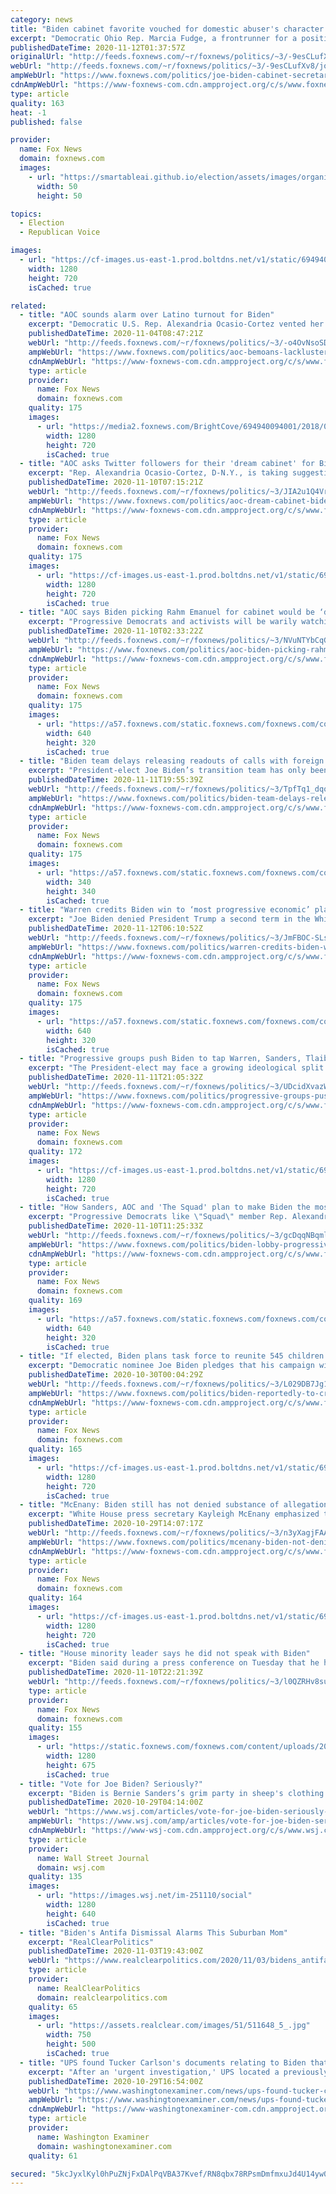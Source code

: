 ```yaml
---
category: news
title: "Biden cabinet favorite vouched for domestic abuser's character -- then he murdered his ex-wife"
excerpt: "Democratic Ohio Rep. Marcia Fudge, a frontrunner for a position in President-elect Joe Biden's cabinet, vouched for a man accused of domestic abuse, who then went on to murder his ex-wife after he got out of prison. "
publishedDateTime: 2020-11-12T01:37:57Z
originalUrl: "http://feeds.foxnews.com/~r/foxnews/politics/~3/-9esCLufXv8/joe-biden-cabinet-secretary-marcia-fudge-murder"
webUrl: "http://feeds.foxnews.com/~r/foxnews/politics/~3/-9esCLufXv8/joe-biden-cabinet-secretary-marcia-fudge-murder"
ampWebUrl: "https://www.foxnews.com/politics/joe-biden-cabinet-secretary-marcia-fudge-murder.amp"
cdnAmpWebUrl: "https://www-foxnews-com.cdn.ampproject.org/c/s/www.foxnews.com/politics/joe-biden-cabinet-secretary-marcia-fudge-murder.amp"
type: article
quality: 163
heat: -1
published: false

provider:
  name: Fox News
  domain: foxnews.com
  images:
    - url: "https://smartableai.github.io/election/assets/images/organizations/foxnews.com-50x50.jpg"
      width: 50
      height: 50

topics:
  - Election
  - Republican Voice

images:
  - url: "https://cf-images.us-east-1.prod.boltdns.net/v1/static/694940094001/38c15bac-b08b-4c27-ab09-f212508be9ca/4feba043-abda-40b4-a4c6-8931f9eb1eb8/1280x720/match/image.jpg"
    width: 1280
    height: 720
    isCached: true

related:
  - title: "AOC sounds alarm over Latino turnout for Biden"
    excerpt: "Democratic U.S. Rep. Alexandria Ocasio-Cortez vented her frustrations over lackluster Democratic turnout among Latinos Tuesday evening."
    publishedDateTime: 2020-11-04T08:47:21Z
    webUrl: "http://feeds.foxnews.com/~r/foxnews/politics/~3/-o4OvNsoSDY/aoc-bemoans-lackluster-latino-turnout-for-biden-been-sounding-the-alarm"
    ampWebUrl: "https://www.foxnews.com/politics/aoc-bemoans-lackluster-latino-turnout-for-biden-been-sounding-the-alarm.amp"
    cdnAmpWebUrl: "https://www-foxnews-com.cdn.ampproject.org/c/s/www.foxnews.com/politics/aoc-bemoans-lackluster-latino-turnout-for-biden-been-sounding-the-alarm.amp"
    type: article
    provider:
      name: Fox News
      domain: foxnews.com
    quality: 175
    images:
      - url: "https://media2.foxnews.com/BrightCove/694940094001/2018/03/19/694940094001_5754212826001_5614615980001-vs.jpg"
        width: 1280
        height: 720
        isCached: true
  - title: "AOC asks Twitter followers for their 'dream cabinet' for Biden"
    excerpt: "Rep. Alexandria Ocasio-Cortez, D-N.Y., is taking suggestions as to who should be in the cabinet of the future Biden administration."
    publishedDateTime: 2020-11-10T07:15:21Z
    webUrl: "http://feeds.foxnews.com/~r/foxnews/politics/~3/JIA2u1Q4Vrw/aoc-dream-cabinet-biden"
    ampWebUrl: "https://www.foxnews.com/politics/aoc-dream-cabinet-biden.amp"
    cdnAmpWebUrl: "https://www-foxnews-com.cdn.ampproject.org/c/s/www.foxnews.com/politics/aoc-dream-cabinet-biden.amp"
    type: article
    provider:
      name: Fox News
      domain: foxnews.com
    quality: 175
    images:
      - url: "https://cf-images.us-east-1.prod.boltdns.net/v1/static/694940094001/0b007bf0-e4ce-4b61-8672-1fe9c812070d/76e85282-71ca-4e69-870b-03b2e26d0eee/1280x720/match/image.jpg"
        width: 1280
        height: 720
        isCached: true
  - title: "AOC says Biden picking Rahm Emanuel for cabinet would be ‘divisive’"
    excerpt: "Progressive Democrats and activists will be warily watching Joe Biden’s cabinet choices, US Rep. Alexandria-Ocasio Cortez said Monday — while publicly weighing in against former White House chief of staff Rahm Emanuel."
    publishedDateTime: 2020-11-10T02:33:22Z
    webUrl: "http://feeds.foxnews.com/~r/foxnews/politics/~3/NVuNTYbCqG8/aoc-biden-picking-rahm-emanuel-for-cabinet-would-be-divisive"
    ampWebUrl: "https://www.foxnews.com/politics/aoc-biden-picking-rahm-emanuel-for-cabinet-would-be-divisive.amp"
    cdnAmpWebUrl: "https://www-foxnews-com.cdn.ampproject.org/c/s/www.foxnews.com/politics/aoc-biden-picking-rahm-emanuel-for-cabinet-would-be-divisive.amp"
    type: article
    provider:
      name: Fox News
      domain: foxnews.com
    quality: 175
    images:
      - url: "https://a57.foxnews.com/static.foxnews.com/foxnews.com/content/uploads/2020/11/640/320/AP20308808092420.jpg?ve=1&tl=1"
        width: 640
        height: 320
        isCached: true
  - title: "Biden team delays releasing readouts of calls with foreign leaders"
    excerpt: "President-elect Joe Biden’s transition team has only been in action for a few days but is already sparking concerns about transparency with the way it is handling putting out details of calls to foreign leaders -- releasing them long after other governments have done so."
    publishedDateTime: 2020-11-11T19:55:39Z
    webUrl: "http://feeds.foxnews.com/~r/foxnews/politics/~3/TpfTq1_dqoo/biden-team-delays-releasing-readouts-calls-foreign-leaders"
    ampWebUrl: "https://www.foxnews.com/politics/biden-team-delays-releasing-readouts-calls-foreign-leaders.amp"
    cdnAmpWebUrl: "https://www-foxnews-com.cdn.ampproject.org/c/s/www.foxnews.com/politics/biden-team-delays-releasing-readouts-calls-foreign-leaders.amp"
    type: article
    provider:
      name: Fox News
      domain: foxnews.com
    quality: 175
    images:
      - url: "https://a57.foxnews.com/static.foxnews.com/foxnews.com/content/uploads/2018/09/340/340/Turner_Gillian.png?ve=1&tl=1"
        width: 340
        height: 340
        isCached: true
  - title: "Warren credits Biden win to ‘most progressive economic’ platform ever"
    excerpt: "Joe Biden denied President Trump a second term in the White House last week in part because he ran on “the most progressive economic and racial justice platform” ever, a prominent Democrat wrote Wednesday."
    publishedDateTime: 2020-11-12T06:10:52Z
    webUrl: "http://feeds.foxnews.com/~r/foxnews/politics/~3/JmFBOC-SLs0/warren-credits-biden-win-to-most-progressive-economic-platform-ever"
    ampWebUrl: "https://www.foxnews.com/politics/warren-credits-biden-win-to-most-progressive-economic-platform-ever.amp"
    cdnAmpWebUrl: "https://www-foxnews-com.cdn.ampproject.org/c/s/www.foxnews.com/politics/warren-credits-biden-win-to-most-progressive-economic-platform-ever.amp"
    type: article
    provider:
      name: Fox News
      domain: foxnews.com
    quality: 175
    images:
      - url: "https://a57.foxnews.com/static.foxnews.com/foxnews.com/content/uploads/2020/08/640/320/gettyimages-warren.jpg?ve=1&tl=1"
        width: 640
        height: 320
        isCached: true
  - title: "Progressive groups push Biden to tap Warren, Sanders, Tlaib for Cabinet spots"
    excerpt: "The President-elect may face a growing ideological split within the Democratic Party."
    publishedDateTime: 2020-11-11T21:05:32Z
    webUrl: "http://feeds.foxnews.com/~r/foxnews/politics/~3/UDcidXvazWg/progressive-groups-push-biden-cabinet-spots"
    ampWebUrl: "https://www.foxnews.com/politics/progressive-groups-push-biden-cabinet-spots.amp"
    cdnAmpWebUrl: "https://www-foxnews-com.cdn.ampproject.org/c/s/www.foxnews.com/politics/progressive-groups-push-biden-cabinet-spots.amp"
    type: article
    provider:
      name: Fox News
      domain: foxnews.com
    quality: 172
    images:
      - url: "https://cf-images.us-east-1.prod.boltdns.net/v1/static/694940094001/61246049-bb06-4ffe-a863-6d8fc55fd19a/64b0c1c5-010e-4a16-87b7-5d7dc3b2d4fb/1280x720/match/image.jpg"
        width: 1280
        height: 720
        isCached: true
  - title: "How Sanders, AOC and 'The Squad' plan to make Biden the most liberal president ever"
    excerpt: "Progressive Democrats like \"Squad\" member Rep. Alexandria Ocasio-Cortez, D-N.Y., and Sen. Bernie Sanders, D-Vt., are already gearing up to lobby a Biden-Harris administration for policies like the Green New Deal and Medicare for all."
    publishedDateTime: 2020-11-10T11:25:33Z
    webUrl: "http://feeds.foxnews.com/~r/foxnews/politics/~3/gcDqqNBqmlc/biden-lobby-progressive-bernie-sanders-squad-aoc"
    ampWebUrl: "https://www.foxnews.com/politics/biden-lobby-progressive-bernie-sanders-squad-aoc.amp"
    cdnAmpWebUrl: "https://www-foxnews-com.cdn.ampproject.org/c/s/www.foxnews.com/politics/biden-lobby-progressive-bernie-sanders-squad-aoc.amp"
    type: article
    provider:
      name: Fox News
      domain: foxnews.com
    quality: 169
    images:
      - url: "https://a57.foxnews.com/static.foxnews.com/foxnews.com/content/uploads/2020/11/640/320/Squad-GETTY-1.jpg?ve=1&tl=1"
        width: 640
        height: 320
        isCached: true
  - title: "If elected, Biden plans task force to reunite 545 children separated from parents at border"
    excerpt: "Democratic nominee Joe Biden pledges that his campaign will create a task force to reunite 545 migrant children who were separated from their parents at the border if he is elected president. "
    publishedDateTime: 2020-10-30T00:04:29Z
    webUrl: "http://feeds.foxnews.com/~r/foxnews/politics/~3/L029DB7Jg1Y/biden-reportedly-to-create-task-force-to-reunite-545-children-separated-from-their-parents-at-border"
    ampWebUrl: "https://www.foxnews.com/politics/biden-reportedly-to-create-task-force-to-reunite-545-children-separated-from-their-parents-at-border.amp"
    cdnAmpWebUrl: "https://www-foxnews-com.cdn.ampproject.org/c/s/www.foxnews.com/politics/biden-reportedly-to-create-task-force-to-reunite-545-children-separated-from-their-parents-at-border.amp"
    type: article
    provider:
      name: Fox News
      domain: foxnews.com
    quality: 165
    images:
      - url: "https://cf-images.us-east-1.prod.boltdns.net/v1/static/694940094001/20841433-8cf5-42b2-bc68-6f0c39c9878d/c038f8ba-c56a-45ec-b60d-97c6353aae15/1280x720/match/image.jpg"
        width: 1280
        height: 720
        isCached: true
  - title: "McEnany: Biden still has not denied substance of allegations about family's business ventures"
    excerpt: "White House press secretary Kayleigh McEnany emphasized the seriousness of emails provided by former Hunter Biden business partner Tony Bobulinski, noting that Joe Biden has yet to clearly refute their validity."
    publishedDateTime: 2020-10-29T14:07:17Z
    webUrl: "http://feeds.foxnews.com/~r/foxnews/politics/~3/n3yXagjFAAQ/mcenany-biden-not-denied-family-business-venture-allegations"
    ampWebUrl: "https://www.foxnews.com/politics/mcenany-biden-not-denied-family-business-venture-allegations.amp"
    cdnAmpWebUrl: "https://www-foxnews-com.cdn.ampproject.org/c/s/www.foxnews.com/politics/mcenany-biden-not-denied-family-business-venture-allegations.amp"
    type: article
    provider:
      name: Fox News
      domain: foxnews.com
    quality: 164
    images:
      - url: "https://cf-images.us-east-1.prod.boltdns.net/v1/static/694940094001/1007850e-cc8b-4cc6-8339-50eda9a4041a/a8864c36-fcdf-4412-a2e3-2e6356478ae5/1280x720/match/image.jpg"
        width: 1280
        height: 720
        isCached: true
  - title: "House minority leader says he did not speak with Biden"
    excerpt: "Biden said during a press conference on Tuesday that he had spoken with both leaders of the House, which would appear to indicate Rep. Kevin McCarthy, the minority leader, and Speaker Nancy Pelosi."
    publishedDateTime: 2020-11-10T22:21:39Z
    webUrl: "http://feeds.foxnews.com/~r/foxnews/politics/~3/l0QZRHv8suY/leader-mccarthy-president-elect-biden"
    type: article
    provider:
      name: Fox News
      domain: foxnews.com
    quality: 155
    images:
      - url: "https://static.foxnews.com/foxnews.com/content/uploads/2020/11/AP20309644010679-e1604514837386.jpg"
        width: 1280
        height: 675
        isCached: true
  - title: "Vote for Joe Biden? Seriously?"
    excerpt: "Biden is Bernie Sanders’s grim party in sheep's clothing."
    publishedDateTime: 2020-10-29T04:14:00Z
    webUrl: "https://www.wsj.com/articles/vote-for-joe-biden-seriously-11603926854"
    ampWebUrl: "https://www.wsj.com/amp/articles/vote-for-joe-biden-seriously-11603926854"
    cdnAmpWebUrl: "https://www-wsj-com.cdn.ampproject.org/c/s/www.wsj.com/amp/articles/vote-for-joe-biden-seriously-11603926854"
    type: article
    provider:
      name: Wall Street Journal
      domain: wsj.com
    quality: 135
    images:
      - url: "https://images.wsj.net/im-251110/social"
        width: 1280
        height: 640
        isCached: true
  - title: "Biden's Antifa Dismissal Alarms This Suburban Mom"
    excerpt: "RealClearPolitics"
    publishedDateTime: 2020-11-03T19:43:00Z
    webUrl: "https://www.realclearpolitics.com/2020/11/03/bidens_antifa_dismissal_alarms_this_suburban_mom_528339.html"
    type: article
    provider:
      name: RealClearPolitics
      domain: realclearpolitics.com
    quality: 65
    images:
      - url: "https://assets.realclear.com/images/51/511648_5_.jpg"
        width: 750
        height: 500
        isCached: true
  - title: "UPS found Tucker Carlson's documents relating to Biden that vanished in system"
    excerpt: "After an 'urgent investigation,' UPS located a previously missing package sent to Tucker Carlson he said contained confidential documents about the Biden family."
    publishedDateTime: 2020-10-29T16:54:00Z
    webUrl: "https://www.washingtonexaminer.com/news/ups-found-tucker-carlsons-documents-relating-to-biden-that-vanished-in-system"
    ampWebUrl: "https://www.washingtonexaminer.com/news/ups-found-tucker-carlsons-documents-relating-to-biden-that-vanished-in-system?_amp=true"
    cdnAmpWebUrl: "https://www-washingtonexaminer-com.cdn.ampproject.org/c/s/www.washingtonexaminer.com/news/ups-found-tucker-carlsons-documents-relating-to-biden-that-vanished-in-system?_amp=true"
    type: article
    provider:
      name: Washington Examiner
      domain: washingtonexaminer.com
    quality: 61

secured: "5kcJyxlKyl0hPuZNjFxDAlPqVBA37Kvef/RN8qbx78RPsmDmfmxuJd4U14yw0zeTxBQ3DTm3yTJcIg+huva+P/mJbYkKoE+WRl3F6v8XnDGUFiNgus2PkLIEAcIUNGcUIesEKlyzV+VJ8UPLGVP+dY1uZBe3pAHYWQ9hX49vA8iw8jXEcgwuZLoymUf4VxPapO7dPpgX/eQEj1O/IkGeLkuWZbl2ecG6pVw7dfnGLOz5l/uHJtFcbt2laAWlggsBKBDyGee8i8RBdFGyJWviXpeynjPOKtt5NuzkETCUBmWsxgQZ5K8RKxSO+NiI11m2Bs1Ec6xqo2pzmefbKDV6Eh2JNbzh8dR2onaveDZ1Yf0=;Md1L/G1y6kcqLRfdP0PZSg=="
---
```


